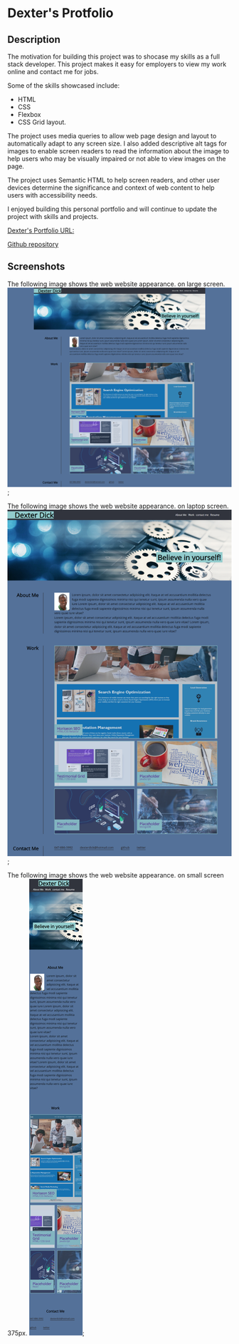 # Dexter's Protfolio

## Description

The motivation for building this project was to shocase my skills as a full stack developer. This project makes it easy for employers to view my work online and contact me for jobs.

Some of the skills showcased include:

- HTML
- CSS
- Flexbox
- CSS Grid layout.

The project uses media queries to allow web page design and layout to automatically adapt to any screen size. I also added descriptive alt tags for images to enable screen readers to read the information about the image to help users who may be visually impaired or not able to view images on the page.

The project uses Semantic HTML to help screen readers, and other user devices determine the significance and context of web content to help users with accessibility needs.

I enjoyed building this personal portfolio and will continue to update the project with skills and projects.

[Dexter's Portfolio URL: ](https://dexterdick.github.io/Dexter-Portfolio/)

[Github repository](https://github.com/DexterDick/Dexter-Portfolio)

## Screenshots

The following image shows the web website appearance. on large screen.
![Dexter's portfolio large screen](./assets/images/large-screen.png);

The following image shows the web website appearance. on laptop screen.
![Dexter's portfolio laptop screen](./assets/images/laptop.png);

The following image shows the web website appearance. on small screen 375px.
![Dexter's portfolio laptop screen](./assets/images/mobile-375.png);
